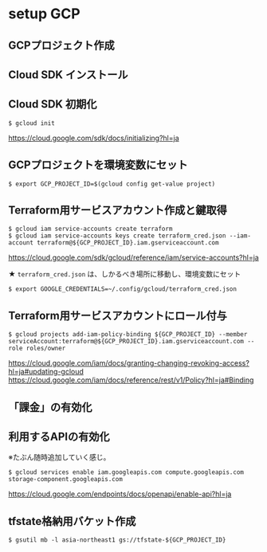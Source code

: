 # setup GCP

## GCPプロジェクト作成

## Cloud SDK インストール

## Cloud SDK 初期化

```
$ gcloud init
```

https://cloud.google.com/sdk/docs/initializing?hl=ja

## GCPプロジェクトを環境変数にセット

```
$ export GCP_PROJECT_ID=$(gcloud config get-value project)
```

## Terraform用サービスアカウント作成と鍵取得

```
$ gcloud iam service-accounts create terraform
$ gcloud iam service-accounts keys create terraform_cred.json --iam-account terraform@${GCP_PROJECT_ID}.iam.gserviceaccount.com
```

https://cloud.google.com/sdk/gcloud/reference/iam/service-accounts?hl=ja

★ `terraform_cred.json` は、しかるべき場所に移動し、環境変数にセット

```
$ export GOOGLE_CREDENTIALS=~/.config/gcloud/terraform_cred.json
```

## Terraform用サービスアカウントにロール付与

```
$ gcloud projects add-iam-policy-binding ${GCP_PROJECT_ID} --member serviceAccount:terraform@${GCP_PROJECT_ID}.iam.gserviceaccount.com --role roles/owner
```

https://cloud.google.com/iam/docs/granting-changing-revoking-access?hl=ja#updating-gcloud
https://cloud.google.com/iam/docs/reference/rest/v1/Policy?hl=ja#Binding

## 「課金」の有効化

## 利用するAPIの有効化
※たぶん随時追加していく感じ。

```
$ gcloud services enable iam.googleapis.com compute.googleapis.com storage-component.googleapis.com
```

https://cloud.google.com/endpoints/docs/openapi/enable-api?hl=ja

## tfstate格納用バケット作成

```
$ gsutil mb -l asia-northeast1 gs://tfstate-${GCP_PROJECT_ID}
```

